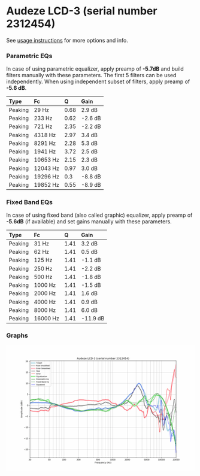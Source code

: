 # Audeze LCD-3 (serial number 2312454)
See [usage instructions](https://github.com/jaakkopasanen/AutoEq#usage) for more options and info.

### Parametric EQs
In case of using parametric equalizer, apply preamp of **-5.7dB** and build filters manually
with these parameters. The first 5 filters can be used independently.
When using independent subset of filters, apply preamp of **-5.6 dB**.

| Type    | Fc       |    Q | Gain    |
|:--------|:---------|:-----|:--------|
| Peaking | 29 Hz    | 0.68 | 2.9 dB  |
| Peaking | 233 Hz   | 0.62 | -2.6 dB |
| Peaking | 721 Hz   | 2.35 | -2.2 dB |
| Peaking | 4318 Hz  | 2.97 | 3.4 dB  |
| Peaking | 8291 Hz  | 2.28 | 5.3 dB  |
| Peaking | 1941 Hz  | 3.72 | 2.5 dB  |
| Peaking | 10653 Hz | 2.15 | 2.3 dB  |
| Peaking | 12043 Hz | 0.97 | 3.0 dB  |
| Peaking | 19296 Hz | 0.3  | -8.8 dB |
| Peaking | 19852 Hz | 0.55 | -8.9 dB |

### Fixed Band EQs
In case of using fixed band (also called graphic) equalizer, apply preamp of **-5.6dB**
(if available) and set gains manually with these parameters.

| Type    | Fc       |    Q | Gain     |
|:--------|:---------|:-----|:---------|
| Peaking | 31 Hz    | 1.41 | 3.2 dB   |
| Peaking | 62 Hz    | 1.41 | 0.5 dB   |
| Peaking | 125 Hz   | 1.41 | -1.1 dB  |
| Peaking | 250 Hz   | 1.41 | -2.2 dB  |
| Peaking | 500 Hz   | 1.41 | -1.8 dB  |
| Peaking | 1000 Hz  | 1.41 | -1.5 dB  |
| Peaking | 2000 Hz  | 1.41 | 1.6 dB   |
| Peaking | 4000 Hz  | 1.41 | 0.9 dB   |
| Peaking | 8000 Hz  | 1.41 | 6.0 dB   |
| Peaking | 16000 Hz | 1.41 | -11.9 dB |

### Graphs
![](./Audeze%20LCD-3%20(serial%20number%202312454).png)